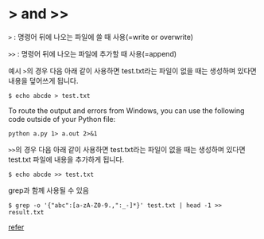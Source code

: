 # > and >>

`>` : 명령어 뒤에 나오는 파일에 쓸 때 사용(=write or overwrite)

`>>` : 명령어 뒤에 나오는 파일에 추가할 때 사용(=append)

예시
`>`의 경우
다음 아래 같이 사용하면 test.txt라는 파일이 없을 때는 생성하며 있다면 내용을 덮어쓰게 됩니다.
```
$ echo abcde > test.txt
```

To route the output and errors from Windows, you can use the following code outside of your Python file:
```
python a.py 1> a.out 2>&1
```

`>>`의 경우
다음 아래 같이 사용하면 test.txt라는 파일이 없을 때는 생성하며 있다면 test.txt 파일에 내용을 추가하게 됩니다.
```
$ echo abcde >> test.txt
```

grep과 함께 사용될 수 있음
```
$ grep -o '{"abc":[a-zA-Z0-9.,":_-]*}' test.txt | head -1 >> result.txt
```

[refer](https://twpower.github.io/114-difference-between-single-and-double-greater-than-sign)
